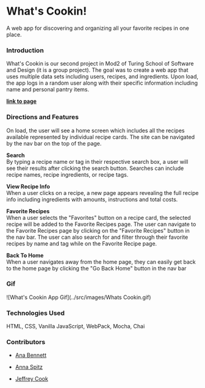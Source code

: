 # What's Cookin!
A web app for discovering and organizing all your favorite recipes in one place.

### Introduction

What's Cookin is our second project in Mod2 of Turing School of Software and Design (it is a group project). The goal was to create a web app that uses multiple data sets including users, recipes, and ingredients. Upon load, the app logs in a random user along with their specific information including name and personal pantry items.<br>

[**link to page**](https://anabennett11.github.io/whats-cookin-group-project/)

### Directions and Features

On load, the user will see a home screen which includes all the recipes available represented by individual recipe cards. The site can be navigated by the nav bar on the top of the page.

**Search**<br>By typing a recipe name or tag in their respective search box, a user will see their results after clicking the search button. Searches can include recipe names, recipe ingredients, or recipe tags.

**View Recipe Info**<br>When a user clicks on a recipe, a new page appears revealing the full recipe info including ingredients with amounts, instructions and total costs.

**Favorite Recipes**<br>When a user selects the "Favorites" button on a recipe card, the selected recipe will be added to the Favorite Recipes page. The user can navigate to the Favorite Recipes page by clicking on the "Favorite Recipes" button in the nav bar. The user can also search for and filter through their favorite recipes by name and tag while on the Favorite Recipe page.

**Back To Home**<br>When a user navigates away from the home page, they can easily get back to the home page by clicking the "Go Back Home" button in the nav bar

### Gif

![What's Cookin App Gif](../src/images/Whats Cookin.gif)

### Technologies Used

HTML, CSS, Vanilla JavaScript, WebPack, Mocha, Chai

### Contributors

* [Ana Bennett](https://github.com/AnaBennett11)

* [Anna Spitz](https://github.com/aspitz1)

* [Jeffrey Cook](https://github.com/JCookDev)
